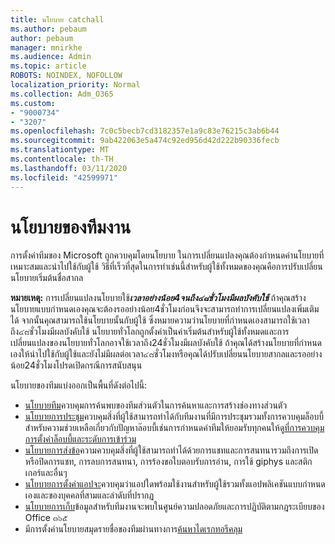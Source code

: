 ```yaml
---
title: นโยบาย catchall
ms.author: pebaum
author: pebaum
manager: mnirkhe
ms.audience: Admin
ms.topic: article
ROBOTS: NOINDEX, NOFOLLOW
localization_priority: Normal
ms.collection: Adm_O365
ms.custom:
- "9000734"
- "3207"
ms.openlocfilehash: 7c0c5becb7cd3182357e1a9c83e76215c3ab6b44
ms.sourcegitcommit: 9ab422063e5a474c92ed956d42d222b90336fecb
ms.translationtype: MT
ms.contentlocale: th-TH
ms.lasthandoff: 03/11/2020
ms.locfileid: "42599971"
---
```

# <a name="teams-policies"></a>นโยบายของทีมงาน

การตั้งค่าทีมของ Microsoft ถูกควบคุมโดยนโยบาย ในการเปลี่ยนแปลงคุณต้องกำหนดค่านโยบายที่เหมาะสมและนำไปใช้กับผู้ใช้ วิธีที่เร็วที่สุดในการทำเช่นนี้สำหรับผู้ใช้ทั้งหมดของคุณคือการปรับเปลี่ยนนโยบายเริ่มต้นชื่อสากล 

**หมายเหตุ:** การเปลี่ยนแปลงนโยบายใช้***เวลาอย่างน้อย4จนถึง๔๘ชั่วโมงมีผลบังคับใช้*** ถ้าคุณสร้างนโยบายแบบกำหนดเองคุณจะต้องรออย่างน้อย4ชั่วโมงก่อนจึงจะสามารถทำการเปลี่ยนแปลงเพิ่มเติมได้ จากนั้นคุณสามารถใช้นโยบายนั้นกับผู้ใช้ ซึ่งหมายความว่านโยบายที่กำหนดเองสามารถใช้เวลาถึง๔๘ชั่วโมงมีผลบังคับใช้ นโยบายทั่วโลกถูกตั้งค่าเป็นค่าเริ่มต้นสำหรับผู้ใช้ทั้งหมดและการเปลี่ยนแปลงของนโยบายทั่วโลกอาจใช้เวลาถึง24ชั่วโมงมีผลบังคับใช้ ถ้าคุณได้สร้างนโยบายที่กำหนดเองให้นำไปใช้กับผู้ใช้และยังไม่มีผลต่อเวลา๔๘ชั่วโมงหรือคุณได้ปรับเปลี่ยนนโยบายสากลและรออย่างน้อย24ชั่วโมงโปรดเปิดกรณีการสนับสนุน

นโยบายของทีมแบ่งออกเป็นพื้นที่ดังต่อไปนี้:

- [นโยบายทีม](https://docs.microsoft.com/MicrosoftTeams/teams-policies)ควบคุมการค้นพบของทีมส่วนตัวในการค้นหาและการสร้างช่องทางส่วนตัว  
- [นโยบายการประชุม](https://docs.microsoft.com/microsoftteams/meeting-policies-in-teams)ควบคุมสิ่งที่ผู้ใช้สามารถทำได้กับทีมงานที่มีการประชุมรวมทั้งการควบคุมล็อบบี้ สำหรับความช่วยเหลือเกี่ยวกับปัญหาล๊อบบี้เช่นการกำหนดค่าทีมให้ยอมรับทุกคนให้ดู[ที่การควบคุมการตั้งค่าล็อบบี้และระดับการเข้าร่วม](https://docs.microsoft.com/alchemyinsights/bypass-lobby)
- [นโยบายการส่งข้อ](https://docs.microsoft.com/microsoftteams/messaging-policies-in-teams)ความควบคุมสิ่งที่ผู้ใช้สามารถทำได้ด้วยการแชทและการสนทนารวมถึงการเปิดหรือปิดการแชท, การลบการสนทนา, การร้องขอใบตอบรับการอ่าน, การใช้ giphys และสติกเกอร์และอื่นๆ
- [นโยบายการตั้งค่าแอปจะ](https://docs.microsoft.com/MicrosoftTeams/teams-app-setup-policies)ควบคุมว่าแอปใดพร้อมใช้งานสำหรับผู้ใช้รวมทั้งแอปพลิเคชันแบบกำหนดเองและของบุคคลที่สามและลำดับที่ปรากฏ  
- [นโยบายการเก็บ](https://docs.microsoft.com/microsoftteams/retention-policies)ข้อมูลสำหรับทีมงานจะพบในศูนย์ความปลอดภัยและการปฏิบัติตามกฎระเบียบของ Office ๓๖๕
- มีการตั้งค่านโยบายสมุดรายชื่อของทีมผ่านทางการ[ค้นหาไดเรกทอรีคลุม](https://docs.microsoft.com/MicrosoftTeams/teams-scoped-directory-search)